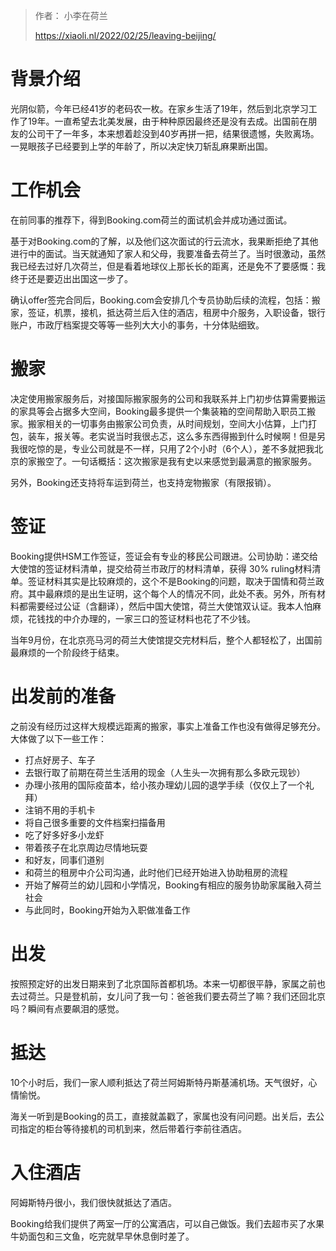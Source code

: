 > 作者： 小李在荷兰
> 
> https://xiaoli.nl/2022/02/25/leaving-beijing/ 

# 背景介绍

光阴似箭，今年已经41岁的老码农一枚。在家乡生活了19年，然后到北京学习工作了19年。一直希望去北美发展，由于种种原因最终还是没有去成。出国前在朋友的公司干了一年多，本来想着趁没到40岁再拼一把，结果很遗憾，失败离场。一晃眼孩子已经要到上学的年龄了，所以决定快刀斩乱麻果断出国。

# 工作机会

在前同事的推荐下，得到Booking.com荷兰的面试机会并成功通过面试。

基于对Booking.com的了解，以及他们这次面试的行云流水，我果断拒绝了其他进行中的面试。当天就通知了家人和父母，我要准备去荷兰了。当时很激动，虽然我已经去过好几次荷兰，但是看着地球仪上那长长的距离，还是免不了要感慨：我终于还是要迈出出国这一步了。

确认offer签完合同后，Booking.com会安排几个专员协助后续的流程，包括：搬家，签证，机票，接机，抵达荷兰后入住的酒店，租房中介服务，入职设备，银行账户，市政厅档案提交等等一些列大大小的事务，十分体贴细致。

# 搬家

决定使用搬家服务后，对接国际搬家服务的公司和我联系并上门初步估算需要搬运的家具等会占据多大空间，Booking最多提供一个集装箱的空间帮助入职员工搬家。搬家相关的一切事务由搬家公司负责，从时间规划，空间大小估算，上门打包，装车，报关等。老实说当时我很忐忑，这么多东西得搬到什么时候啊！但是另我很吃惊的是，专业公司就是不一样，只用了2个小时（6个人），差不多就把我北京的家搬空了。一句话概括：这次搬家是我有史以来感觉到最满意的搬家服务。

另外，Booking还支持将车运到荷兰，也支持宠物搬家（有限报销）。

# 签证

Booking提供HSM工作签证，签证会有专业的移民公司跟进。公司协助：递交给大使馆的签证材料清单，提交给荷兰市政厅的材料清单，获得 30% ruling材料清单。签证材料其实是比较麻烦的，这个不是Booking的问题，取决于国情和荷兰政府。其中最麻烦的是出生证明，这个每个人的情况不同，此处不表。另外，所有材料都需要经过公证（含翻译），然后中国大使馆，荷兰大使馆双认证。我本人怕麻烦，花钱找的中介办理的，一家三口的签证材料也花了不少钱。

当年9月份，在北京亮马河的荷兰大使馆提交完材料后，整个人都轻松了，出国前最麻烦的一个阶段终于结束。

# 出发前的准备
之前没有经历过这样大规模远距离的搬家，事实上准备工作也没有做得足够充分。大体做了以下一些工作：

- 打点好房子、车子
- 去银行取了前期在荷兰生活用的现金（人生头一次拥有那么多欧元现钞）
- 办理小孩用的国际疫苗本，给小孩办理幼儿园的退学手续（仅仅上了一个礼拜）
- 注销不用的手机卡
- 将自己很多重要的文件档案扫描备用
- 吃了好多好多小龙虾
- 带着孩子在北京周边尽情地玩耍
- 和好友，同事们道别
- 和荷兰的租房中介公司沟通，此时他们已经开始进入协助租房的流程
- 开始了解荷兰的幼儿园和小学情况，Booking有相应的服务协助家属融入荷兰社会
- 与此同时，Booking开始为入职做准备工作

# 出发
按照预定好的出发日期来到了北京国际首都机场。本来一切都很平静，家属之前也去过荷兰。只是登机前，女儿问了我一句：爸爸我们要去荷兰了嘛？我们还回北京吗？瞬间有点要飙泪的感觉。

# 抵达
10个小时后，我们一家人顺利抵达了荷兰阿姆斯特丹斯基浦机场。天气很好，心情愉悦。

海关一听到是Booking的员工，直接就盖戳了，家属也没有问问题。出关后，去公司指定的柜台等待接机的司机到来，然后带着行李前往酒店。

# 入住酒店

阿姆斯特丹很小，我们很快就抵达了酒店。

Booking给我们提供了两室一厅的公寓酒店，可以自己做饭。我们去超市买了水果牛奶面包和三文鱼，吃完就早早休息倒时差了。
